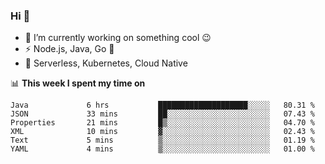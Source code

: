### Hi 👋

<!--
**nodejh/nodejh** is a ✨ _special_ ✨ repository because its `README.md` (this file) appears on your GitHub profile.

Here are some ideas to get you started:

- 🔭 I’m currently working on ...
- 🌱 I’m currently learning ...
- 👯 I’m looking to collaborate on ...
- 🤔 I’m looking for help with ...
- 💬 Ask me about ...
- 📫 How to reach me: ...
- 😄 Pronouns: ...
- ⚡ Fun fact: ...
-->

- 🔭 I’m currently working on something cool :wink:
- ⚡ Node.js, Java, Go :thought_balloon:
- 🤖 Serverless, Kubernetes, Cloud Native

📊 **This week I spent my time on**

<!--START_SECTION:waka-->

```text
Java             6 hrs           ████████████████████░░░░░   80.31 %
JSON             33 mins         ██░░░░░░░░░░░░░░░░░░░░░░░   07.43 %
Properties       21 mins         █▒░░░░░░░░░░░░░░░░░░░░░░░   04.70 %
XML              10 mins         ▓░░░░░░░░░░░░░░░░░░░░░░░░   02.43 %
Text             5 mins          ▒░░░░░░░░░░░░░░░░░░░░░░░░   01.19 %
YAML             4 mins          ▒░░░░░░░░░░░░░░░░░░░░░░░░   01.00 %
```

<!--END_SECTION:waka-->


<!--
:traffic_light: **Visitors**

![visitors](https://visitor-badge.glitch.me/badge?page_id=nodejh.nodejh)
-->
